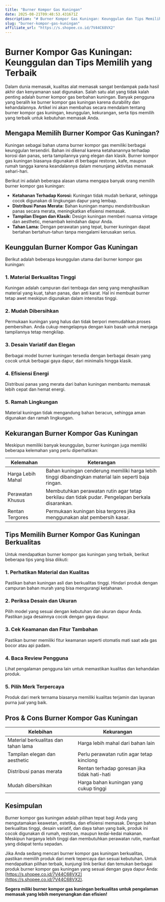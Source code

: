 ```yaml
---
title: "Burner Kompor Gas Kuningan"
date: 2025-08-21T09:48:53.431671Z
description: "# Burner Kompor Gas Kuningan: Keunggulan dan Tips Memilih yang Terbaik..."
slug: "burner-kompor-gas-kuningan"
affiliate_url: "https://s.shopee.co.id/7V44C68VX2"
---
```

# Burner Kompor Gas Kuningan: Keunggulan dan Tips Memilih yang Terbaik

Dalam dunia memasak, kualitas alat memasak sangat berdampak pada hasil akhir dan kenyamanan saat digunakan. Salah satu alat yang tidak kalah penting adalah burner kompor gas berbahan kuningan. Banyak pengguna yang beralih ke burner kompor gas kuningan karena durability dan kehandalannya. Artikel ini akan membahas secara mendalam tentang burner kompor gas kuningan, keunggulan, kekurangan, serta tips memilih yang terbaik untuk kebutuhan memasak Anda.

## Mengapa Memilih Burner Kompor Gas Kuningan?

Kuningan sebagai bahan utama burner kompor gas memiliki berbagai keunggulan tersendiri. Bahan ini dikenal karena ketahanannya terhadap korosi dan panas, serta tampilannya yang elegan dan klasik. Burner kompor gas kuningan biasanya digunakan di berbagai restoran, kafe, maupun rumah tangga karena keandalannya dalam menunjang aktivitas memasak sehari-hari.

Berikut ini adalah beberapa alasan utama mengapa banyak orang memilih burner kompor gas kuningan:

- **Ketahanan Terhadap Korosi:** Kuningan tidak mudah berkarat, sehingga cocok digunakan di lingkungan dapur yang lembap.
- **Distribusi Panas Merata:** Bahan kuningan mampu mendistribusikan panas secara merata, meningkatkan efisiensi memasak.
- **Tampilan Elegan dan Klasik:** Design kuningan memberi nuansa vintage dan aesthetic, menambah keindahan dapur Anda.
- **Tahan Lama:** Dengan perawatan yang tepat, burner kuningan dapat bertahan bertahun-tahun tanpa mengalami kerusakan serius.

## Keunggulan Burner Kompor Gas Kuningan

Berikut adalah beberapa keunggulan utama dari burner kompor gas kuningan:

### 1. Material Berkualitas Tinggi  
Kuningan adalah campuran dari tembaga dan seng yang menghasilkan material yang kuat, tahan panas, dan anti karat. Hal ini membuat burner tetap awet meskipun digunakan dalam intensitas tinggi.

### 2. Mudah Dibersihkan  
Permukaan kuningan yang halus dan tidak berpori memudahkan proses pembersihan. Anda cukup mengelapnya dengan kain basah untuk menjaga tampilannya tetap mengkilap.

### 3. Desain Variatif dan Elegan  
Berbagai model burner kuningan tersedia dengan berbagai desain yang cocok untuk berbagai gaya dapur, dari minimalis hingga klasik.

### 4. Efisiensi Energi  
Distribusi panas yang merata dari bahan kuningan membantu memasak lebih cepat dan hemat energi.

### 5. Ramah Lingkungan  
Material kuningan tidak mengandung bahan beracun, sehingga aman digunakan dan ramah lingkungan.

## Kekurangan Burner Kompor Gas Kuningan

Meskipun memiliki banyak keunggulan, burner kuningan juga memiliki beberapa kelemahan yang perlu diperhatikan:

| Kelemahan | Keterangan |
| --- | --- |
| Harga Lebih Mahal | Bahan kuningan cenderung memiliki harga lebih tinggi dibandingkan material lain seperti baja ringan. |
| Perawatan Khusus | Membutuhkan perawatan rutin agar tetap berkilau dan tidak pudar. Pengelapan berkala disarankan. |
| Rentan Tergores | Permukaan kuningan bisa tergores jika menggunakan alat pembersih kasar. |

## Tips Memilih Burner Kompor Gas Kuningan Berkualitas

Untuk mendapatkan burner kompor gas kuningan yang terbaik, berikut beberapa tips yang bisa diikuti:

### 1. Perhatikan Material dan Kualitas  
Pastikan bahan kuningan asli dan berkualitas tinggi. Hindari produk dengan campuran bahan murah yang bisa mengurangi ketahanan.

### 2. Periksa Desain dan Ukuran  
Pilih model yang sesuai dengan kebutuhan dan ukuran dapur Anda. Pastikan juga desainnya cocok dengan gaya dapur.

### 3. Cek Keamanan dan Fitur Tambahan  
Pastikan burner memiliki fitur keamanan seperti otomatis mati saat ada gas bocor atau api padam.

### 4. Baca Review Pengguna  
Lihat pengalaman pengguna lain untuk memastikan kualitas dan kehandalan produk.

### 5. Pilih Merk Terpercaya  
Produk dari merk ternama biasanya memiliki kualitas terjamin dan layanan purna jual yang baik.

## Pros & Cons Burner Kompor Gas Kuningan

| Kelebihan | Kekurangan |
| --- | --- |
| Material berkualitas dan tahan lama | Harga lebih mahal dari bahan lain |
| Tampilan elegan dan aesthetic | Perlu perawatan rutin agar tetap kinclong |
| Distribusi panas merata | Rentan terhadap goresan jika tidak hati-hati |
| Mudah dibersihkan | Harga bahan kuningan yang cukup tinggi |

## Kesimpulan

Burner kompor gas kuningan adalah pilihan tepat bagi Anda yang mengutamakan keawetan, estetika, dan efisiensi memasak. Dengan bahan berkualitas tinggi, desain variatif, dan daya tahan yang baik, produk ini cocok digunakan di rumah, restoran, maupun kedai-kedai makanan. Meskipun harganya lebih tinggi dan membutuhkan perawatan rutin, manfaat yang didapat tentu sepadan.

Jika Anda sedang mencari burner kompor gas kuningan berkualitas, pastikan memilih produk dari merk tepercaya dan sesuai kebutuhan. Untuk mendapatkan pilihan terbaik, kunjungi link berikut dan temukan berbagai produk burner kompor gas kuningan yang sesuai dengan gaya dapur Anda: [https://s.shopee.co.id/7V44C68VX2](https://s.shopee.co.id/7V44C68VX2).

**Segera miliki burner kompor gas kuningan berkualitas untuk pengalaman memasak yang lebih menyenangkan dan efisien!**